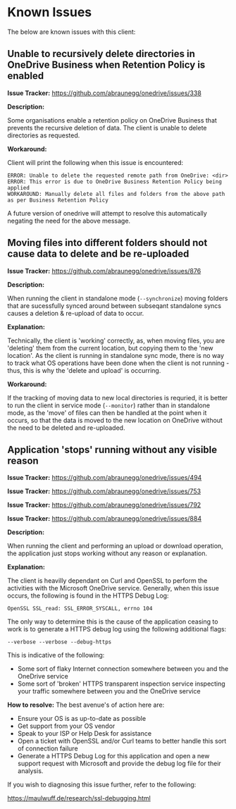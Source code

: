 # Known Issues
The below are known issues with this client:

## Unable to recursively delete directories in OneDrive Business when Retention Policy is enabled
**Issue Tracker:** https://github.com/abraunegg/onedrive/issues/338

**Description:**

Some organisations enable a retention policy on OneDrive Business that prevents the recursive deletion of data. The client is unable to delete directories as requested.

**Workaround:**

Client will print the following when this issue is encountered:
```
ERROR: Unable to delete the requested remote path from OneDrive: <dir>
ERROR: This error is due to OneDrive Business Retention Policy being applied
WORKAROUND: Manually delete all files and folders from the above path as per Business Retention Policy
```
A future version of onedrive will attempt to resolve this automatically negating the need for the above message.

## Moving files into different folders should not cause data to delete and be re-uploaded
**Issue Tracker:** https://github.com/abraunegg/onedrive/issues/876

**Description:**

When running the client in standalone mode (`--synchronize`) moving folders that are sucessfully synced around between subseqant standalone syncs causes a deletion & re-upload of data to occur.

**Explanation:**

Technically, the client is 'working' correctly, as, when moving files, you are 'deleting' them from the current location, but copying them to the 'new location'. As the client is running in standalone sync mode, there is no way to track what OS operations have been done when the client is not running - thus, this is why the 'delete and upload' is occurring.

**Workaround:**

If the tracking of moving data to new local directories is requried, it is better to run the client in service mode (`--monitor`) rather than in standalone mode, as the 'move' of files can then be handled at the point when it occurs, so that the data is moved to the new location on OneDrive without the need to be deleted and re-uploaded.

## Application 'stops' running without any visible reason
**Issue Tracker:** https://github.com/abraunegg/onedrive/issues/494

**Issue Tracker:** https://github.com/abraunegg/onedrive/issues/753

**Issue Tracker:** https://github.com/abraunegg/onedrive/issues/792

**Issue Tracker:** https://github.com/abraunegg/onedrive/issues/884

**Description:**

When running the client and performing an upload or download operation, the application just stops working without any reason or explanation.

**Explanation:**

The client is heavilly dependant on Curl and OpenSSL to perform the activities with the Microsoft OneDrive service. Generally, when this issue occurs, the following is found in the HTTPS Debug Log:
```
OpenSSL SSL_read: SSL_ERROR_SYSCALL, errno 104
```
The only way to determine this is the cause of the application ceasing to work is to generate a HTTPS debug log using the following additional flags:
```
--verbose --verbose --debug-https
```

This is indicative of the following:
* Some sort of flaky Internet connection somewhere between you and the OneDrive service
* Some sort of 'broken' HTTPS transparent inspection service inspecting your traffic somewhere between you and the OneDrive service

**How to resolve:**
The best avenue's of action here are:
* Ensure your OS is as up-to-date as possible
* Get support from your OS vendor
* Speak to your ISP or Help Desk for assistance
* Open a ticket with OpenSSL and/or Curl teams to better handle this sort of connection failure
* Generate a HTTPS Debug Log for this application and open a new support request with Microsoft and provide the debug log file for their analysis.

If you wish to diagnosing this issue further, refer to the following:

https://maulwuff.de/research/ssl-debugging.html